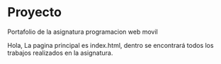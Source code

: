 # Proyecto
Portafolio de la asignatura programacion web movil

Hola, La pagina principal es index.html, dentro se encontrará todos los trabajos realizados en la asignatura.
